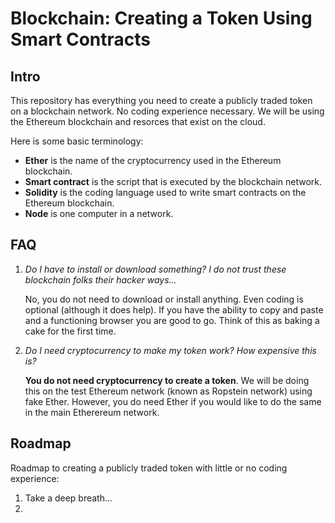 # Blockchain: Creating a Token Using Smart Contracts

## Intro
This repository has everything you need to create a publicly traded token on a blockchain network. No coding experience necessary. We will be using the Ethereum blockchain and resorces that exist on the cloud.

Here is some basic terminology:
  * **Ether** is the name of the cryptocurrency used in the Ethereum blockchain.
  * **Smart contract** is the script that is executed by the blockchain network.
  * **Solidity** is the coding language used to write smart contracts on the Ethereum blockchain.
  * **Node** is one computer in a network.

## FAQ
1. *Do I have to install or download something? I do not trust these blockchain folks their hacker ways...* 

   No, you do not need to download or install anything. Even coding is optional (although it does help). If you have the ability to copy and paste and a functioning browser you are good to go. Think of this as baking a cake for the first time.

2. *Do I need cryptocurrency to make my token work? How expensive this is?*

   **You do not need cryptocurrency to create a token**. We will be doing this on the test Ethereum network (known as Ropstein network) using fake Ether. However, you do need Ether if you would like to do the same in the main Etherereum network.  



## Roadmap
Roadmap to creating a publicly traded token with little or no coding experience:
1. Take a deep breath...
2. 

